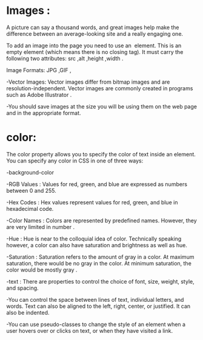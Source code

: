 # Images :
A picture can say a thousand words, and great
images help make the difference between an
average-looking site and a really engaging one.

To add an image into the page you need to use an <img> element. This is an empty element (which means there is
no closing tag). It must carry the following two attributes: src ,alt ,height ,width .


Image Formats: JPG ,GIF ,

-Vector Images: Vector images differ from bitmap images and
are resolution-independent. Vector images are
commonly created in programs such as Adobe
Illustrator .

-You should save images at the size you will be using
them on the web page and in the appropriate format.

# color:
The color property allows you
to specify the color of text inside
an element. You can specify any
color in CSS in one of three ways:

-background-color 

-RGB Values :
Values for red, green, and blue are expressed as numbers between 0 and 255. 

-Hex Codes :
Hex values represent values
for red, green, and blue in
hexadecimal code.

-Color Names :
Colors are represented by predefined names. However, they are very limited in number .

-Hue :
Hue is near to the colloquial idea of color. Technically speaking however, a color can also have
 saturation and brightness as well as hue.

-Saturation :
Saturation refers to the amount of gray in a color. At maximum saturation, there would be no
gray in the color. At minimum saturation, the color would be mostly gray .

-text : There are properties to control the choice of font, size,
weight, style, and spacing.

-You can control the space between lines of text,
individual letters, and words. Text can also be aligned
to the left, right, center, or justified. It can also be
indented.

-You can use pseudo-classes to change the style of an
element when a user hovers over or clicks on text, or
when they have visited a link.
